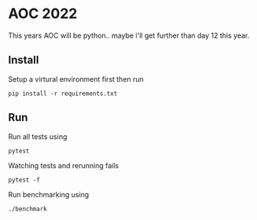 # AOC 2022

This years AOC will be python.. maybe i'll get further than day 12 this year. 

## Install

Setup a virtural environment first then run 

```
pip install -r requirements.txt
```

## Run 

Run all tests using 

```
pytest
```

Watching tests and rerunning fails 

```
pytest -f
```

Run benchmarking using 

```
./benchmark
```

